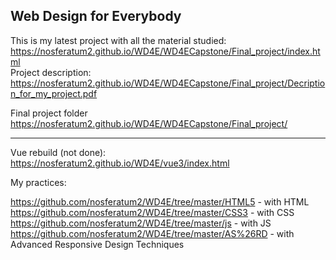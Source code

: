 <h2>Web Design for Everybody</h2>

This is my latest project with all the material studied:
https://nosferatum2.github.io/WD4E/WD4ECapstone/Final_project/index.html<br />
Project description:
https://nosferatum2.github.io/WD4E/WD4ECapstone/Final_project/Decription_for_my_project.pdf

Final project folder
https://nosferatum2.github.io/WD4E/WD4ECapstone/Final_project/ <br />
<hr>

Vue rebuild (not done):
https://nosferatum2.github.io/WD4E/vue3/index.html<br />

My practices:<br />

https://github.com/nosferatum2/WD4E/tree/master/HTML5 - with HTML <br />
https://github.com/nosferatum2/WD4E/tree/master/CSS3 - with CSS <br />
https://github.com/nosferatum2/WD4E/tree/master/js - with JS <br />
https://github.com/nosferatum2/WD4E/tree/master/AS%26RD - with Advanced Responsive Design Techniques <br />
